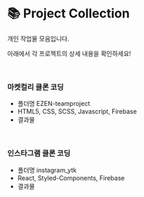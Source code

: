 # 📚 Project Collection

개인 작업물 모음입니다.

아래에서 각 프로젝트의 상세 내용을 확인하세요!

&nbsp;

### 마켓컬리 클론 코딩

- 폴더명 EZEN-teamproject
- HTML5, CSS, SCSS, Javascript, Firebase
- 결과물

&nbsp;

### 인스타그램 클론 코딩

- 폴더명 instagram_ytk
- React, Styled-Components, Firebase
- 결과물

